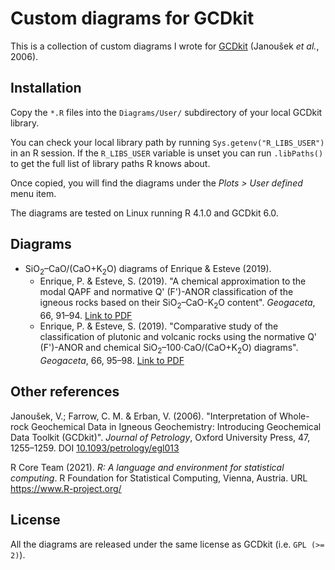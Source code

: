 # Custom diagrams for GCDkit

This is a collection of custom diagrams I wrote for
[GCDkit](http://gcdkit.org/) (Janoušek *et al.*, 2006).

## Installation

Copy the `*.R` files into the `Diagrams/User/` subdirectory of your
local GCDkit library.

You can check your local library path by running
`Sys.getenv("R_LIBS_USER")` in an R session. If the `R_LIBS_USER`
variable is unset you can run `.libPaths()` to get the full list of
library paths R knows about.

Once copied, you will find the diagrams under the *Plots > User
defined* menu item.

The diagrams are tested on Linux running R 4.1.0 and GCDkit 6.0.

## Diagrams

* SiO<sub>2</sub>&ndash;CaO/(CaO+K<sub>2</sub>O) diagrams of Enrique & Esteve
  (2019).
  * Enrique, P. & Esteve, S. (2019). "A chemical approximation to the
    modal QAPF and normative Q' (F')-ANOR classification of the igneous
    rocks based on their SiO<sub>2</sub>&ndash;CaO-K<sub>2</sub>O content".
    *Geogaceta*, 66, 91&ndash;94. [Link to
    PDF](https://sge.usal.es/archivos/geogacetas/geo66/Geo66_23.pdf)
  * Enrique, P. & Esteve, S. (2019). "Comparative study of the
    classification of plutonic and volcanic rocks using the normative Q'
    (F')-ANOR and chemical SiO<sub>2</sub>&ndash;100⋅CaO/(CaO+K<sub>2</sub>O)
    diagrams".  *Geogaceta*, 66, 95&ndash;98.  [Link to
    PDF](https://sge.usal.es/archivos/geogacetas/geo66/Geo66_24.pdf)


## Other references

Janoušek, V.; Farrow, C. M. & Erban, V. (2006). "Interpretation of
Whole-rock Geochemical Data in Igneous Geochemistry: Introducing
Geochemical Data Toolkit (GCDkit)".  *Journal of Petrology*, Oxford
University Press, 47, 1255&ndash;1259. DOI
[10.1093/petrology/egl013](https://doi.org/10.1093/petrology/egl013)

R Core Team (2021). *R: A language and environment for statistical
computing*. R Foundation for Statistical Computing, Vienna, Austria. URL
https://www.R-project.org/


## License

All the diagrams are released under the same license as GCDkit (i.e.
`GPL (>= 2)`).
